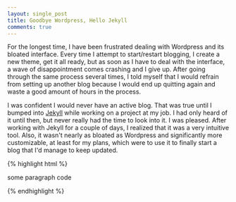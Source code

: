 ```yaml
---
layout: single_post
title: Goodbye Wordpress, Hello Jekyll
comments: true
---
```


For the longest time, I have been frustrated dealing with Wordpress and its bloated interface. Every time I attempt to start/restart blogging, I create a new theme, get it all ready, but as soon as I have to deal with the interface, a wave of disappointment comes crashing and I give up. After going through the same process several times, I told myself that I would refrain from setting up another blog because I would end up quitting again and waste a good amount of hours in the process. 

I was confident I would never have an active blog. That was true until I bumped into [Jekyll](http://jekyllrb.com/) while working on a project at my job. I had only heard of it until then, but never really had the time to look into it. I was pleased. After working with Jekyll for a couple of days, I realized that it was a very intuitive tool. Also, it wasn't nearly as bloated as Wordpress and significantly more customizable, at least for my plans, which were to use it to finally start a blog that I'd manage to keep updated. 


{% highlight html %}
<p>some paragraph code</p>
{% endhighlight %}